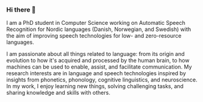 ### Hi there 👋

I am a PhD student in Computer Science working on Automatic Speech Recognition for Nordic languages (Danish, Norwegian, and Swedish) with the aim of improving speech technologies for low- and zero-resource languages.

I am passionate about all things related to language: from its origin and evolution to how it's acquired and processed by the human brain, to how machines can be used to enable, assist, and facilitate communication. My research interests are in language and speech technologies inspired by insights from phonetics, phonology, cognitive linguistics, and neuroscience. In my work, I enjoy learning new things, solving challenging tasks, and sharing knowledge and skills with others.
